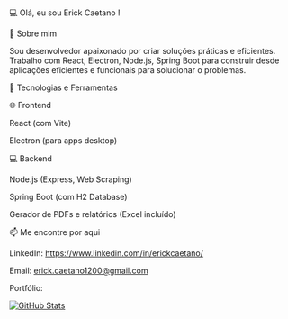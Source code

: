 
💻 Olá, eu sou Erick Caetano !

🚀 Sobre mim

Sou desenvolvedor apaixonado por criar soluções práticas e eficientes. Trabalho com React, Electron, Node.js, Spring Boot  para construir desde aplicações eficientes e funcionais para solucionar o problemas.

🔧 Tecnologias e Ferramentas

🌐 Frontend

React (com Vite)

Electron (para apps desktop)

💻 Backend

Node.js (Express, Web Scraping)

Spring Boot (com H2 Database)



Gerador de PDFs e relatórios (Excel incluído)



📫 Me encontre por aqui

LinkedIn: https://www.linkedin.com/in/erickcaetano/

Email: erick.caetano1200@gmail.com

Portfólio: 



<div>
<a href="https://github-readme-stats.vercel.app/api?username=Erick-lks&show_icons=true&theme=light">
  <img src="https://github-readme-stats.vercel.app/api?username=Erick-lks&show_icons=true&theme=light" alt="GitHub Stats">
</a>


        
</div>

  
